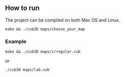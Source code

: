 ## How to run

The project can be compiled on both Mac OS and Linux.

	make && ./cub3D maps/choose_your_map

### Example

	make && ./cub3D maps/irregular.cub

or

	./cub3D maps/lab.cub
